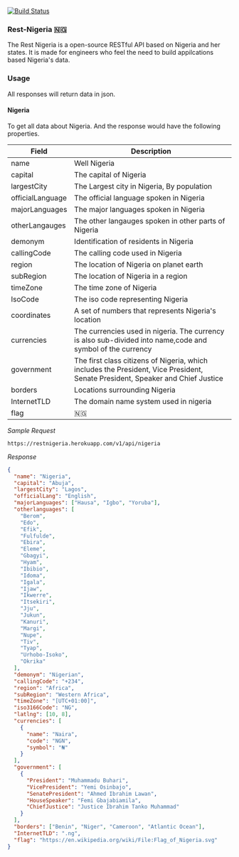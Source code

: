 [![Build Status](https://travis-ci.org/FunbiOyede/rest-nigeria.svg?branch=master)](https://travis-ci.org/FunbiOyede/rest-nigeria)

### Rest-Nigeria 🇳🇬

The Rest Nigeria is a open-source RESTful API based on Nigeria and her states. It is made for engineers who feel the need to build appilcations based Nigeria's data.

### Usage

All responses will return data in json.

#### Nigeria

To get all data about Nigeria. And the response would have the following properties.

| Field            | Description                                                                                                                    |
| ---------------- | ------------------------------------------------------------------------------------------------------------------------------ |
| name             | Well Nigeria                                                                                                                   |
| capital          | The capital of Nigeria                                                                                                         |
| largestCity      | The Largest city in Nigeria, By population                                                                                     |
| officialLanguage | The official language spoken in Nigeria                                                                                        |
| majorLanguages   | The major languages spoken in Nigeria                                                                                          |
| otherLangauges   | The other langauges spoken in other parts of Nigeria                                                                           |
| demonym          | Identification of residents in Nigeria                                                                                         |
| callingCode      | The calling code used in Nigeria                                                                                               |
| region           | The location of Nigeria on planet earth                                                                                        |
| subRegion        | The location of Nigeria in a region                                                                                            |
| timeZone         | The time zone of Nigeria                                                                                                       |
| IsoCode          | The iso code representing Nigeria                                                                                              |
| coordinates      | A set of numbers that represents Nigeria's location                                                                            |
| currencies       | The currencies used in nigeria. The currency is also sub-divided into name,code and symbol of the currency                     |
| government       | The first class citizens of Nigeria, which includes the President, Vice President, Senate President, Speaker and Chief Justice |
| borders          | Locations surrounding Nigeria                                                                                                  |
| InternetTLD      | The domain name system used in nigeria                                                                                         |
| flag             | 🇳🇬                                                                                                                             |

_Sample Request_

`https://restnigeria.herokuapp.com/v1/api/nigeria`

_Response_

```json
{
  "name": "Nigeria",
  "capital": "Abuja",
  "largestCity": "Lagos",
  "officialLang": "English",
  "majorLanguages": ["Hausa", "Igbo", "Yoruba"],
  "otherlanguages": [
    "Berom",
    "Edo",
    "Efik",
    "Fulfulde",
    "Ebira",
    "Eleme",
    "Gbagyi",
    "Hyam",
    "Ibibio",
    "Idoma",
    "Igala",
    "Ijaw",
    "Ikwerre",
    "Itsekiri",
    "Jju",
    "Jukun",
    "Kanuri",
    "Margi",
    "Nupe",
    "Tiv",
    "Tyap",
    "Urhobo-Isoko",
    "Okrika"
  ],
  "demonym": "Nigerian",
  "callingCode": "+234",
  "region": "Africa",
  "subRegion": "Western Africa",
  "timeZone": "[UTC+01:00]",
  "iso3166Code": "NG",
  "latlng": [10, 8],
  "currencies": [
    {
      "name": "Naira",
      "code": "NGN",
      "symbol": "₦"
    }
  ],
  "government": [
    {
      "President": "Muhammadu Buhari",
      "VicePresident": "Yemi Osinbajo",
      "SenatePresident": "Ahmed Ibrahim Lawan",
      "HouseSpeaker": "Femi Gbajabiamila",
      "ChiefJustice": "Justice Ibrahim Tanko Muhammad"
    }
  ],
  "borders": ["Benin", "Niger", "Cameroon", "Atlantic Ocean"],
  "InternetTLD": ".ng",
  "flag": "https://en.wikipedia.org/wiki/File:Flag_of_Nigeria.svg"
}
```
